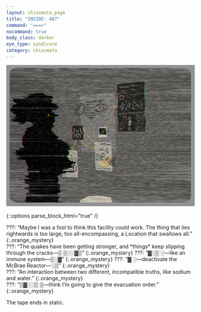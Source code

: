 ```yaml
---
layout: chiasmata_page
title: "INSIDE: 487"
command: "===>"
nocommand: true
body_class: darker
eye_type: syndicate
category: chiasmata
---
```


![487](/chiasmata/images/narrative/485.png)

{::options parse_block_html="true" /}
<div class="dialogue">
???: “Maybe I was a fool to think this facility could work. The thing that lies rightwards is too large, too all-encompassing, a Location that swallows all.”
{:.orange_mystery}
<br>
???: “The quakes have been getting stronger, and *things* keep slipping through the cracks—▒ ▒░░▓▒”
{:.orange_mystery}
???: “▓░▒ ░—like an immune system—▒░▓”
{:.orange_mystery}
???: “▓ ░—deactivate the McBrae Reactor—░▒”
{:.orange_mystery}
<br>
???: “An interaction between two different, incompatible truths, like sodium and water.”
{:.orange_mystery}
<br>
???: “▒▓░░▒ ▒—think I’m going to give the evacuation order.”
{:.orange_mystery}
</div>

The tape ends in static.
